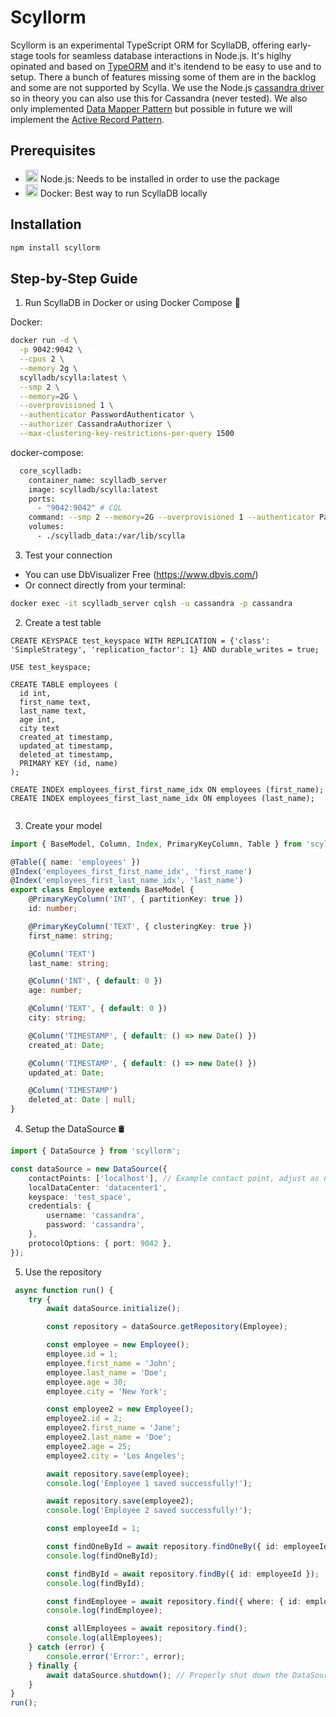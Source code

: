 # Scyllorm
Scyllorm is an experimental TypeScript ORM for ScyllaDB, offering early-stage tools for seamless database interactions in Node.js. It's higlhy opinated and based on [TypeORM](https://github.com/typeorm/typeorm) and it's itendend to be easy to use and to setup. There a bunch of features missing some of them are in the backlog and some are not supported by Scylla. We use the Node.js [cassandra driver](https://github.com/datastax/nodejs-driver/) so in theory you can also use this for Cassandra (never tested). We also only implemented [Data Mapper Pattern](https://en.wikipedia.org/wiki/Data_mapper_pattern) but possible in future we will implement the [Active Record Pattern](https://en.wikipedia.org/wiki/Active_record_pattern).

## Prerequisites
- <img src="https://github.com/user-attachments/assets/9804b3c6-4be3-4741-a1c9-ff4460eef94e" alt="node" width="20" height="20"> Node.js: Needs to be installed in order to use the package
- <img src="https://github.com/user-attachments/assets/32da44a9-cc43-4987-af94-696488792995" alt="node" width="20" height="20"> Docker: Best way to run ScyllaDB locally

## Installation
```bash
npm install scyllorm
```

## Step-by-Step Guide
1. Run ScyllaDB in Docker or using Docker Compose 🐳

  Docker:

```bash
docker run -d \
  -p 9042:9042 \
  --cpus 2 \
  --memory 2g \
  scylladb/scylla:latest \
  --smp 2 \
  --memory=2G \
  --overprovisioned 1 \
  --authenticator PasswordAuthenticator \
  --authorizer CassandraAuthorizer \
  --max-clustering-key-restrictions-per-query 1500
```

docker-compose:

```bash
  core_scylladb:
    container_name: scylladb_server
    image: scylladb/scylla:latest
    ports:
      - "9042:9042" # CQL
    command: --smp 2 --memory=2G --overprovisioned 1 --authenticator PasswordAuthenticator --authorizer CassandraAuthorizer --max-clustering-key-restrictions-per-query 1500
    volumes:
      - ./scylladb_data:/var/lib/scylla
```

3. Test your connection

- You can use DbVisualizer Free (https://www.dbvis.com/)
- Or connect directly from your terminal:
```bash
docker exec -it scylladb_server cqlsh -u cassandra -p cassandra
```

2. Create a test table

```cql
CREATE KEYSPACE test_keyspace WITH REPLICATION = {'class': 'SimpleStrategy', 'replication_factor': 1} AND durable_writes = true;

USE test_keyspace;

CREATE TABLE employees (
  id int,
  first_name text,
  last_name text,
  age int,
  city text
  created_at timestamp,
  updated_at timestamp,
  deleted_at timestamp,
  PRIMARY KEY (id, name)
);

CREATE INDEX employees_first_first_name_idx ON employees (first_name);
CREATE INDEX employees_first_last_name_idx ON employees (last_name);


```

3. Create your model
```typescript
import { BaseModel, Column, Index, PrimaryKeyColumn, Table } from 'scyllorm';

@Table({ name: 'employees' })
@Index('employees_first_first_name_idx', 'first_name')
@Index('employees_first_last_name_idx', 'last_name')
export class Employee extends BaseModel {
    @PrimaryKeyColumn('INT', { partitionKey: true })
    id: number;

    @PrimaryKeyColumn('TEXT', { clusteringKey: true })
    first_name: string;

    @Column('TEXT')
    last_name: string;

    @Column('INT', { default: 0 })
    age: number;

    @Column('TEXT', { default: 0 })
    city: string;

    @Column('TIMESTAMP', { default: () => new Date() })
    created_at: Date;

    @Column('TIMESTAMP', { default: () => new Date() })
    updated_at: Date;

    @Column('TIMESTAMP')
    deleted_at: Date | null;
}
```

4. Setup the DataSource 🛢
```typescript
import { DataSource } from 'scyllorm';

const dataSource = new DataSource({
    contactPoints: ['localhost'], // Example contact point, adjust as needed
    localDataCenter: 'datacenter1',
    keyspace: 'test_space',
    credentials: {
        username: 'cassandra',
        password: 'cassandra',
    },
    protocolOptions: { port: 9042 },
});
```

5. Use the repository
```typescript
 async function run() {
    try {
        await dataSource.initialize();

        const repository = dataSource.getRepository(Employee);

        const employee = new Employee();
        employee.id = 1;
        employee.first_name = 'John';
        employee.last_name = 'Doe';
        employee.age = 30;
        employee.city = 'New York';

        const employee2 = new Employee();
        employee2.id = 2;
        employee2.first_name = 'Jane';
        employee2.last_name = 'Doe';
        employee2.age = 25;
        employee2.city = 'Los Angeles';

        await repository.save(employee);
        console.log('Employee 1 saved successfully!');

        await repository.save(employee2);
        console.log('Employee 2 saved successfully!');

        const employeeId = 1;

        const findOneById = await repository.findOneBy({ id: employeeId });
        console.log(findOneById);

        const findById = await repository.findBy({ id: employeeId });
        console.log(findById);

        const findEmployee = await repository.find({ where: { id: employeeId } });
        console.log(findEmployee);

        const allEmployees = await repository.find();
        console.log(allEmployees);
    } catch (error) {
        console.error('Error:', error);
    } finally {
        await dataSource.shutdown(); // Properly shut down the DataSource
    }
}
run();
```
